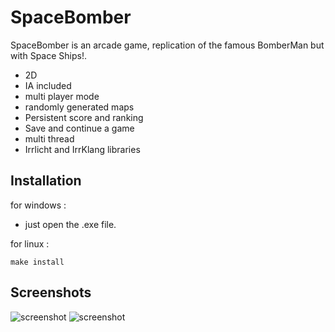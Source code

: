 # SpaceBomber
SpaceBomber is an arcade game, replication of the famous BomberMan but with Space Ships!.
- 2D
- IA included
- multi player mode
- randomly generated maps
- Persistent score and ranking
- Save and continue a game
- multi thread
- Irrlicht and IrrKlang libraries

## Installation
for windows :
- just open the .exe file.

for linux :
```
make install
```

## Screenshots
![screenshot](.screenshot.png)
![screenshot](.screenshot2.png)

